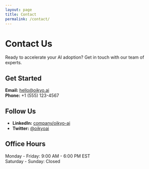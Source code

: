 ```yaml
---
layout: page
title: Contact
permalink: /contact/
---
```


# Contact Us

Ready to accelerate your AI adoption? Get in touch with our team of experts.

## Get Started

**Email:** [hello@oikyo.ai](mailto:hello@oikyo.ai)  
**Phone:** +1 (555) 123-4567

## Follow Us

- **LinkedIn:** [company/oikyo-ai](https://linkedin.com/company/oikyo-ai)
- **Twitter:** [@oikyoai](https://twitter.com/oikyoai)

## Office Hours

Monday - Friday: 9:00 AM - 6:00 PM EST  
Saturday - Sunday: Closed